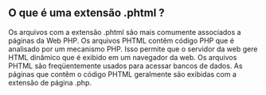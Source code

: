 ## O que é uma extensão .phtml ?
Os arquivos com a extensão .phtml são mais comumente associados a páginas da Web PHP. Os arquivos PHTML contêm código PHP que é analisado por um mecanismo PHP. Isso permite que o servidor da web gere HTML dinâmico que é exibido em um navegador da web. Os arquivos PHTML são freqüentemente usados ​​para acessar bancos de dados. As páginas que contêm o código PHTML geralmente são exibidas com a extensão de página .php.